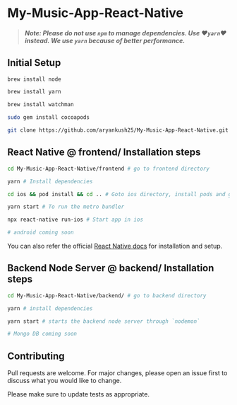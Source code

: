 # My-Music-App-React-Native

> #### **_Note: Please do not use `npm` to manage dependencies. Use :heart:`yarn`:heart: instead. We use `yarn` because of better performance._**

## Initial Setup

```bash
brew install node

brew install yarn

brew install watchman

sudo gem install cocoapods

git clone https://github.com/aryankush25/My-Music-App-React-Native.git # Clone the project

```

## React Native @ frontend/ Installation steps

```bash
cd My-Music-App-React-Native/frontend # go to frontend directory

yarn # Install dependencies

cd ios && pod install && cd .. # Goto ios directory, install pods and go back to main project directory

yarn start # To run the metro bundler

npx react-native run-ios # Start app in ios

# android coming soon
```

You can also refer the official [React Native docs](https://facebook.github.io/react-native/docs/getting-started) for installation and setup.

## Backend Node Server @ backend/ Installation steps

```bash
cd My-Music-App-React-Native/backend/ # go to backend directory

yarn # install dependencies

yarn start # starts the backend node server through `nodemon`

# Mongo DB coming soon
```

## Contributing

Pull requests are welcome. For major changes, please open an issue first to discuss what you would like to change.

Please make sure to update tests as appropriate.
